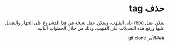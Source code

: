 <div dir = rtl > 
  
 <h1> حذف tag </h1> 

<p>

يمكن عمل repo على القتهب، ويمكن عمل نسخه من هذا المشروع على الجهاز والتعديل عليها ورفع هذه التعديلات على القتهب، وذلك من خلال الخطوات التاليه:

</p>
  
###الأمر git clone 



   


  </dir >
